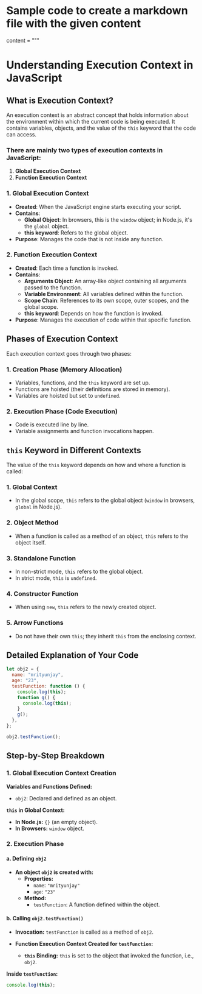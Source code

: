 # Sample code to create a markdown file with the given content

content = """

# Understanding Execution Context in JavaScript

## What is Execution Context?

An execution context is an abstract concept that holds information about the environment within which the current code is being executed. It contains variables, objects, and the value of the `this` keyword that the code can access.

### There are mainly two types of execution contexts in JavaScript:

1. **Global Execution Context**
2. **Function Execution Context**

### 1. Global Execution Context

- **Created**: When the JavaScript engine starts executing your script.
- **Contains**:
  - **Global Object**: In browsers, this is the `window` object; in Node.js, it's the `global` object.
  - **this keyword**: Refers to the global object.
- **Purpose**: Manages the code that is not inside any function.

### 2. Function Execution Context

- **Created**: Each time a function is invoked.
- **Contains**:
  - **Arguments Object**: An array-like object containing all arguments passed to the function.
  - **Variable Environment**: All variables defined within the function.
  - **Scope Chain**: References to its own scope, outer scopes, and the global scope.
  - **this keyword**: Depends on how the function is invoked.
- **Purpose**: Manages the execution of code within that specific function.

## Phases of Execution Context

Each execution context goes through two phases:

### 1. Creation Phase (Memory Allocation)

- Variables, functions, and the `this` keyword are set up.
- Functions are hoisted (their definitions are stored in memory).
- Variables are hoisted but set to `undefined`.

### 2. Execution Phase (Code Execution)

- Code is executed line by line.
- Variable assignments and function invocations happen.

## `this` Keyword in Different Contexts

The value of the `this` keyword depends on how and where a function is called:

### 1. Global Context

- In the global scope, `this` refers to the global object (`window` in browsers, `global` in Node.js).

### 2. Object Method

- When a function is called as a method of an object, `this` refers to the object itself.

### 3. Standalone Function

- In non-strict mode, `this` refers to the global object.
- In strict mode, `this` is `undefined`.

### 4. Constructor Function

- When using `new`, `this` refers to the newly created object.

### 5. Arrow Functions

- Do not have their own `this`; they inherit `this` from the enclosing context.

## Detailed Explanation of Your Code

```javascript
let obj2 = {
  name: "mrityunjay",
  age: "23",
  testFunction: function () {
    console.log(this);
    function g() {
      console.log(this);
    }
    g();
  },
};

obj2.testFunction();
```

## Step-by-Step Breakdown

### 1. Global Execution Context Creation

**Variables and Functions Defined:**

- `obj2`: Declared and defined as an object.

**`this` in Global Context:**

- **In Node.js:** `{}` (an empty object).
- **In Browsers:** `window` object.

### 2. Execution Phase

#### a. Defining `obj2`

- **An object `obj2` is created with:**
  - **Properties:**
    - `name`: `"mrityunjay"`
    - `age`: `"23"`
  - **Method:**
    - `testFunction`: A function defined within the object.

#### b. Calling `obj2.testFunction()`

- **Invocation:** `testFunction` is called as a method of `obj2`.

- **Function Execution Context Created for `testFunction`:**
  - **`this` Binding:** `this` is set to the object that invoked the function, i.e., `obj2`.

**Inside `testFunction`:**

```javascript
console.log(this);
```
